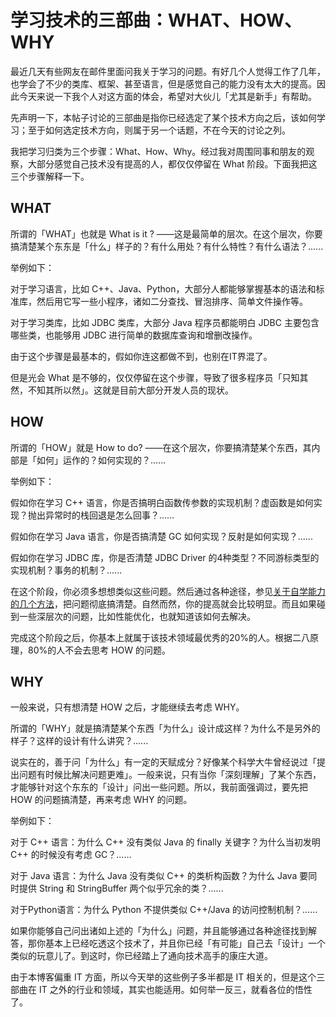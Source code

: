 # 学习技术的三部曲：WHAT、HOW、WHY

最近几天有些网友在邮件里面问我关于学习的问题。有好几个人觉得工作了几年，也学会了不少的类库、框架、甚至语言，但是感觉自己的能力没有太大的提高。因此今天来说一下我个人对这方面的体会，希望对大伙儿「尤其是新手」有帮助。

先声明一下，本帖子讨论的三部曲是指你已经选定了某个技术方向之后，该如何学习；至于如何选定技术方向，则属于另一个话题，不在今天的讨论之列。

我把学习归类为三个步骤：What、How、Why。经过我对周围同事和朋友的观察，大部分感觉自己技术没有提高的人，都仅仅停留在 What 阶段。下面我把这三个步骤解释一下。

## WHAT
所谓的「WHAT」也就是 What is it ? ——这是最简单的层次。在这个层次，你要搞清楚某个东东是「什么」样子的？有什么用处？有什么特性？有什么语法？......

举例如下：

对于学习语言，比如 C++、Java、Python，大部分人都能够掌握基本的语法和标准库，然后用它写一些小程序，诸如二分查找、冒泡排序、简单文件操作等。

对于学习类库，比如 JDBC 类库，大部分 Java 程序员都能明白 JDBC 主要包含哪些类，也能够用 JDBC 进行简单的数据库查询和增删改操作。

由于这个步骤是最基本的，假如你连这都做不到，也别在IT界混了。


但是光会 What 是不够的，仅仅停留在这个步骤，导致了很多程序员「只知其然，不知其所以然」。这就是目前大部分开发人员的现状。

## HOW
所谓的「HOW」就是 How to do? ——在这个层次，你要搞清楚某个东西，其内部是「如何」运作的？如何实现的？......

举例如下：

假如你在学习 C++ 语言，你是否搞明白函数传参数的实现机制？虚函数是如何实现？抛出异常时的栈回退是怎么回事？......

假如你在学习 Java 语言，你是否搞清楚 GC 如何实现？反射是如何实现？......

假如你在学习 JDBC 库，你是否清楚 JDBC Driver 的4种类型？不同游标类型的实现机制？事务的机制？......


在这个阶段，你必须多想想类似这些问题。然后通过各种途径，参见[关于自学能力的几个方法](https://program-think.blogspot.com/2009/01/2.html)，把问题彻底搞清楚。自然而然，你的提高就会比较明显。而且如果碰到一些深层次的问题，比如性能优化，也就知道该如何去解决。

完成这个阶段之后，你基本上就属于该技术领域最优秀的20%的人。根据二八原理，80%的人不会去思考 HOW 的问题。

## WHY
一般来说，只有想清楚 HOW 之后，才能继续去考虑 WHY。

所谓的「WHY」就是搞清楚某个东西「为什么」设计成这样？为什么不是另外的样子？这样的设计有什么讲究？......

说实在的，善于问「为什么」有一定的天赋成分？好像某个科学大牛曾经说过「提出问题有时候比解决问题更难」。一般来说，只有当你「深刻理解」了某个东西，才能够针对这个东东的「设计」问出一些问题。所以，我前面强调过，要先把 HOW 的问题搞清楚，再来考虑 WHY 的问题。

举例如下：

对于 C++ 语言：为什么 C++ 没有类似 Java 的 finally 关键字？为什么当初发明 C++ 的时候没有考虑 GC？......

对于 Java 语言：为什么 Java 没有类似 C++ 的类析构函数？为什么 Java 要同时提供 String 和 StringBuffer 两个似乎冗余的类？......

对于Python语言：为什么 Python 不提供类似 C++/Java 的访问控制机制？......

如果你能够自己问出诸如上述的「为什么」问题，并且能够通过各种途径找到解答，那你基本上已经吃透这个技术了，并且你已经「有可能」自己去「设计」一个类似的玩意儿了。到这时，你已经踏上了通向技术高手的康庄大道。

由于本博客偏重 IT 方面，所以今天举的这些例子多半都是 IT 相关的，但是这个三部曲在 IT 之外的行业和领域，其实也能适用。如何举一反三，就看各位的悟性了。